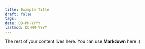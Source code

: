 ```yaml
---
title: Example Title
draft: false
tags: 
date: DD-MM-YYYY
lastmod: DD-MM-YYYY
---
```

 
The rest of your content lives here. You can use **Markdown** here :)